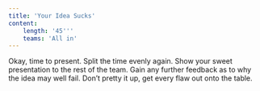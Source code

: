 ```yaml
---
title: 'Your Idea Sucks'
content:
    length: '45'''
    teams: 'All in'
---
```


Okay, time to present. Split the time evenly again. Show your sweet presentation to the rest of the team. Gain any further feedback as to why the idea may well fail. Don’t pretty it up, get every flaw out onto the table.